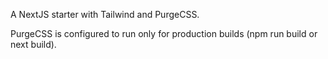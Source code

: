 A NextJS starter with Tailwind and PurgeCSS.

PurgeCSS is configured to run only for production builds (npm run build or next build).
